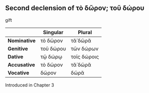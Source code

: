 ## Second declension of τὸ δῶρον; τοῦ δώρου

gift

|                | Singular  | Plural      |
|----------------|-----------|-------------|
| **Nominative** | τὸ δῶρον  | τᾰ̀ δῶρᾰ     |
| **Genitive**   | τοῦ δώρου | τῶν δώρων   |
| **Dative**     | τῷ δώρῳ   | τοῖς δώροις |
| **Accusative** | τὸ δῶρον  | τᾰ̀ δῶρᾰ     |
| **Vocative**   | δῶρον     | δῶρᾰ        |


Introduced in Chapter 3
